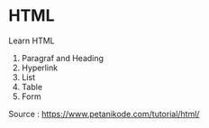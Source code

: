 # HTML
Learn HTML
1. Paragraf and Heading
2. Hyperlink
3. List
4. Table
5. Form

Source : https://www.petanikode.com/tutorial/html/
